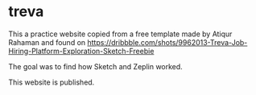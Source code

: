 # treva
This a practice website copied from a free template made by Atiqur Rahaman and found on https://dribbble.com/shots/9962013-Treva-Job-Hiring-Platform-Exploration-Sketch-Freebie

The goal was to find how Sketch and Zeplin worked.

This website is published.
